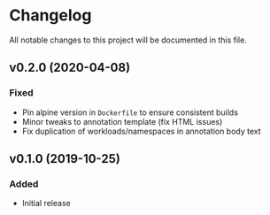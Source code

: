 # Changelog
All notable changes to this project will be documented in this file.

## v0.2.0 (2020-04-08)
### Fixed
- Pin alpine version in `Dockerfile` to ensure consistent builds
- Minor tweaks to annotation template (fix HTML issues)
- Fix duplication of workloads/namespaces in annotation body text

## v0.1.0 (2019-10-25)
### Added
- Initial release
